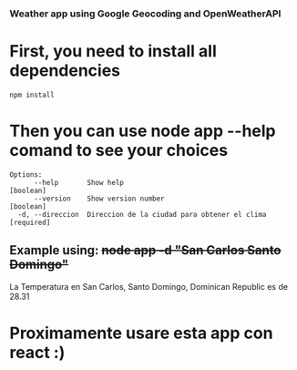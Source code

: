 ### Weather app using Google Geocoding and OpenWeatherAPI

# First, you need to install all dependencies
```
npm install
```

# Then you can use node app --help comand to see your choices
```
Options:
      --help       Show help                                           [boolean]
      --version    Show version number                                 [boolean]
  -d, --direccion  Direccion de la ciudad para obtener el clima       [required]
```

## Example using: ~~node app -d "San Carlos Santo Domingo"~~
La Temperatura en San Carlos, Santo Domingo, Dominican Republic es de 28.31

# Proximamente usare esta app con react :)